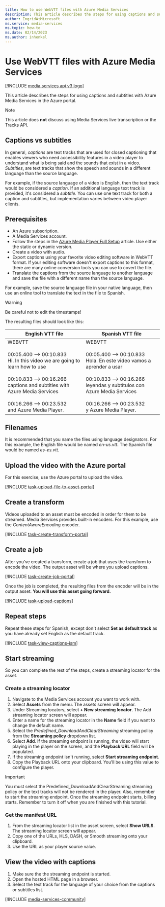 ```yaml
---
title: How to use WebVTT files with Azure Media Services
description: This article describes the steps for using captions and subtitles with Azure Media Services. In general, text tracks are used for closed captioning that enables viewers who need accessibility features in a video player to understand what is being said and sounds exist in a video. Subtitles, are text tracks that show the speech and sounds in a different language than the source language. For example, if the source language of a video is English, then the text track would be considered a caption. If an additional language text track is provided, it's considered a subtitle.
author: IngridAtMicrosoft
ms.service: media-services
ms.topic: how-to
ms.date: 02/14/2023
ms.author: inhenkel
---
```


# Use WebVTT files with Azure Media Services

[!INCLUDE [media services api v3 logo](./includes/v3-hr.md)]

This article describes the steps for using captions and subtitles with Azure Media Services in the Azure portal.

> [!NOTE]
> This article does **not** discuss using Media Services live transcription or the Tracks API.

## Captions vs subtitles

In general, *captions* are text tracks that are used for closed captioning that enables viewers who need accessibility features in a video player to understand what is being said and the sounds that exist in a video. *Subtitles*, are text tracks that show the speech and sounds in a different language than the source language.

For example, if the source language of a video is English, then the text track would be considered a *caption*. If an additional language text track is provided, it's considered a *subtitle*. You can use one text track for both a caption and subtitles, but implementation varies between video player clients.

## Prerequisites

- An Azure subscription.
- A Media Services account.
- Follow the steps in the [Azure Media Player Full Setup](/azure/media-services/azure-media-player/azure-media-player-full-setup) article. Use either the static or dynamic version.
- Create a video with audio.
- Export captions using your favorite video editing software in WebVTT format. If your editing software doesn't export captions to this format, there are many online conversion tools you can use to covert the file.
- Translate the captions from the source language to another language and save the file with a different name than the source language.

For example, save the source language file in your native language, then use an online tool to translate the text in the file to Spanish.

> [!WARNING]
> Be careful not to edit the timestamps!

The resulting files should look like this:

| English VTT file | Spanish VTT file |
| ---------------- | ---------------- |
| WEBVTT<br/><br/>00:05.400 --> 00:10.833<br/>Hi. In this video we are going to learn how to use<br/><br/>00:10.833 --> 00:16.266<br/>captions and subtitles with Azure Media Services<br/><br/>00:16.266 --> 00:23.532<br/>and Azure Media Player.|WEBVTT<br/><br/>00:05.400 --> 00:10.833<br/>Hola. En este video vamos a aprender a usar<br/><br/>00:10.833 --> 00:16.266<br/>leyendas y subtítulos con Azure Media Services<br/><br/>00:16.266 --> 00:23.532<br/>y Azure Media Player.|

## Filenames

It is recommended that you name the files using language designators. For this example, the English file would be named *en-us.vtt*.  The Spanish file would be named *es-es.vtt*.

## Upload the video with the Azure portal

For this exercise, use the Azure portal to upload the video.

[!INCLUDE [task-upload-file-to-asset-portal](includes/task-upload-file-to-asset-portal.md)]

## Create a transform

Videos uploaded to an asset must be encoded in order for them to be streamed. Media Services provides built-in encoders. For this example, use the *ContentAwareEncoding* encoder.

[!INCLUDE [task-create-transform-portal](includes/task-create-transform-portal.md)]

## Create a job

After you've created a transform, create a job that uses the transform to encode the video.  The output asset will be where you upload captions.

[!INCLUDE [task-create-job-portal](includes/task-create-job-portal.md)]

Once the job is completed, the resulting files from the encoder will be in the output asset.  **You will use this asset going forward.**

[!INCLUDE [task-upload-captions](includes/task-upload-captions.md)]

## Repeat steps

Repeat these steps for Spanish, except don't select **Set as default track** as you have already set English as the default track.

[!INCLUDE [task-view-captions-ism](includes/task-view-captions-ism.md)]

## Start streaming

So you can complete the rest of the steps, create a streaming locator for the asset.

### Create a streaming locator

1. Navigate to the Media Services account you want to work with.
1. Select **Assets** from the menu. The assets screen will appear.
1. Under Streaming locators, select **+ New streaming locator**. The Add streaming locator screen will appear.
1. Enter a name for the streaming locator in the **Name** field if you want to change the default name.
1. Select the *Predefined_DownloadAndClearStreaming* streaming policy from the **Streaming policy** dropdown list.
1. Select **Add**. If the streaming endpoint is running, the video will start playing in the player on the screen, and the **Playback URL** field will be populated.
1. If the streaming endpoint isn't running, select **Start streaming endpoint**.
1. Copy the Playback URL onto your clipboard.  You'll be using this value to configure the player.

> [!IMPORTANT]
> You must select the Predefined_DownloadAndClearStreaming streaming policy or the text tracks will not be rendered in the player. Also, remember to start the streaming endpoint.  Once the streaming endpoint starts, billing starts. Remember to turn it off when you are finished with this tutorial.

### Get the manifest URL

1. From the streaming locator list in the asset screen, select **Show URLS**. The streaming locator screen will appear.
1. Copy one of the URLs, HLS, DASH, or Smooth streaming onto your clipboard.
1. Use the URL as your player source value.

## View the video with captions

1. Make sure the the streaming endpoint is started.
1. Open the hosted HTML page in a browser.
1. Select the text track for the language of your choice from the captions or subtitles list.

[!INCLUDE [media-services-community](includes/media-services-community.md)]
